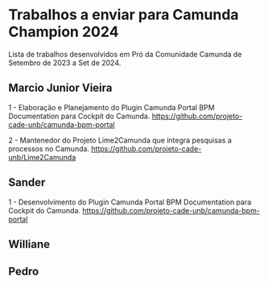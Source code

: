 # Trabalhos a enviar para Camunda Champion 2024
Lista de trabalhos desenvolvidos em Pró da Comunidade Camunda  de Setembro de 2023 a Set de 2024.

## Marcio Junior Vieira

1 - Elaboração e Planejamento do Plugin Camunda Portal BPM Documentation para Cockpit do Camunda.
https://github.com/projeto-cade-unb/camunda-bpm-portal 

2 - Mantenedor do Projeto Lime2Camunda que integra pesquisas a processos no Camunda.
https://github.com/projeto-cade-unb/Lime2Camunda


## Sander
1 - Desenvolvimento do Plugin Camunda Portal BPM Documentation para Cockpit do Camunda.
https://github.com/projeto-cade-unb/camunda-bpm-portal

## Williane 

## Pedro

